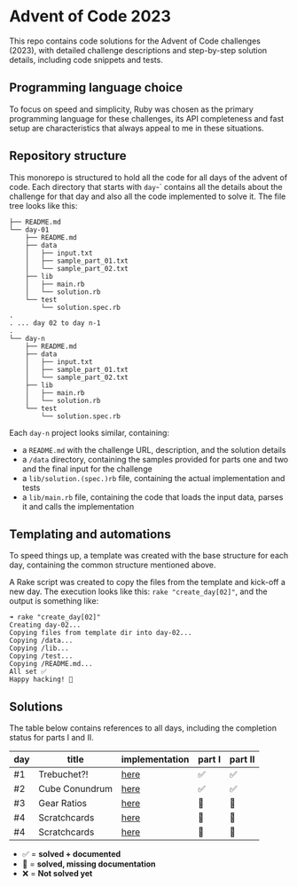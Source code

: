 # Advent of Code 2023

This repo contains code solutions for the Advent of Code challenges (2023), with detailed challenge descriptions and step-by-step solution details, including code snippets and tests.

## Programming language choice

To focus on speed and simplicity, Ruby was chosen as the primary programming language for these challenges, its API completeness and fast setup are characteristics that always appeal to me in these situations.

## Repository structure

This monorepo is structured to hold all the code for all days of the advent of code. Each directory that starts with `day`-` contains all the details about the challenge for that day and also all the code implemented to solve it. The file tree looks like this:

```
├── README.md
└── day-01
    ├── README.md
    ├── data
    │   ├── input.txt
    │   ├── sample_part_01.txt
    │   └── sample_part_02.txt
    ├── lib
    │   ├── main.rb
    │   └── solution.rb
    └── test
        └── solution.spec.rb
.
. ... day 02 to day n-1
.
└── day-n
    ├── README.md
    ├── data
    │   ├── input.txt
    │   ├── sample_part_01.txt
    │   └── sample_part_02.txt
    ├── lib
    │   ├── main.rb
    │   └── solution.rb
    └── test
        └── solution.spec.rb
```

Each `day-n` project looks similar, containing:

- a `README.md` with the challenge URL, description, and the solution details
- a `/data` directory, containing the samples provided for parts one and two and the final input for the challenge
- a `lib/solution.(spec.)rb` file, containing the actual implementation and tests
- a `lib/main.rb` file, containing the code that loads the input data, parses it and calls the implementation

## Templating and automations

To speed things up, a template was created with the base structure for each day, containing the common structure mentioned above.

A Rake script was created to copy the files from the template and kick-off a new day. The execution looks like this: `rake "create_day[02]"`, and the output is something like:

```console
➜ rake "create_day[02]"
Creating day-02...
Copying files from template dir into day-02...
Copying /data...
Copying /lib...
Copying /test...
Copying /README.md...
All set ✅
Happy hacking! 🚀
```

## Solutions

The table below contains references to all days, including the completion status for parts I and II.

| day | title          | implementation    | part I | part II |
| --- | -------------- | ----------------- | ------ | ------- |
| #1  | Trebuchet?!    | [here](./day-01/) | ✅     | ✅      |
| #2  | Cube Conundrum | [here](./day-02/) | ✅     | ✅      |
| #3  | Gear Ratios    | [here](./day-03/) | 🚧     | 🚧      |
| #4  | Scratchcards   | [here](./day-04/) | 🚧     | 🚧      |
| #4  | Scratchcards   | [here](./day-05/) | 🚧     | 🚧      |

- ✅ = **solved + documented**
- 🚧 = **solved, missing documentation**
- ❌ = **Not solved yet**
